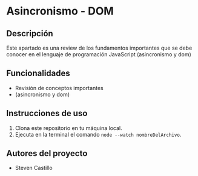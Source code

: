 # Asincronismo - DOM

## Descripción

Este apartado es una review de los fundamentos importantes que se debe conocer en el lenguaje de programación JavaScript (asincronismo y dom)

## Funcionalidades

- Revisión de conceptos importantes
- (asincronismo y dom)
 
## Instrucciones de uso

1. Clona este repositorio en tu máquina local.
2. Ejecuta en la terminal el comando `node --watch nombreDelArchivo`.

## Autores del proyecto

- Steven Castillo

